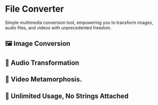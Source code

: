 # File Converter

Simple multimedia conversion tool, empowering you to transform images, audio files, and videos with unprecedented freedom.

## 🖼️ Image Conversion

## 🎵 Audio Transformation

## 🎥 Video Metamorphosis.

## 🚀 Unlimited Usage, No Strings Attached
